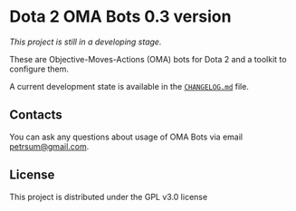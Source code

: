 # Dota 2 OMA Bots 0.3 version

*This project is still in a developing stage.*

These are Objective-Moves-Actions (OMA) bots for Dota 2 and a toolkit to configure them.

A current development state is available in the [`CHANGELOG.md`](CHANGELOG.md) file.

## Contacts

You can ask any questions about usage of OMA Bots via email petrsum@gmail.com.

## License

This project is distributed under the GPL v3.0 license
